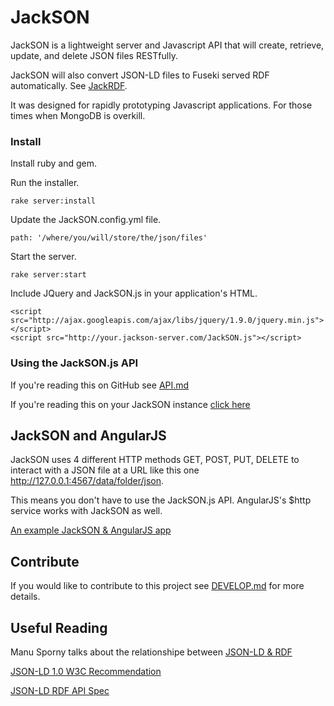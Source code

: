 # JackSON
JackSON is a lightweight server and Javascript API that will create, retrieve, update, and delete JSON files RESTfully.

JackSON will also convert JSON-LD files to Fuseki served RDF automatically.
See [JackRDF](http://github.com/caesarfeta/jackrdf).

It was designed for rapidly prototyping Javascript applications.
For those times when MongoDB is overkill.

### Install
Install ruby and gem.

Run the installer.

	rake server:install

Update the JackSON.config.yml file.

	path: '/where/you/will/store/the/json/files'

Start the server.

	rake server:start

Include JQuery and JackSON.js in your application's HTML.

	<script src="http://ajax.googleapis.com/ajax/libs/jquery/1.9.0/jquery.min.js"></script>
	<script src="http://your.jackson-server.com/JackSON.js"></script>

### Using the JackSON.js API
If you're reading this on GitHub see [API.md](API.md)

If you're reading this on your JackSON instance [click here](/api)

## JackSON and AngularJS
JackSON uses 4 different HTTP methods GET, POST, PUT, DELETE to interact with a JSON file at a URL like this one http://127.0.0.1:4567/data/folder/json.

This means you don't have to use the JackSON.js API. AngularJS's $http service works with JackSON as well.

[An example JackSON &amp; AngularJS app](examples/angular/index.html)

## Contribute
If you would like to contribute to this project see [DEVELOP.md](DEVELOP.md) for more details.

## Useful Reading
Manu Sporny talks about the relationshipe between [JSON-LD &amp; RDF](http://manu.sporny.org/2014/json-ld-origins-2/)

[JSON-LD 1.0 W3C Recommendation](http://www.w3.org/TR/json-ld/)

[JSON-LD RDF API Spec](http://json-ld.org/spec/latest/json-ld-rdf/)
